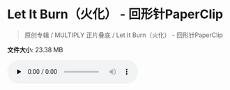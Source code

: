# Let It Burn（火化） - 回形针PaperClip

> 原创专辑 / MULTIPLY 正片叠底 / Let It Burn（火化） - 回形针PaperClip

**文件大小**: 23.38 MB

<audio preload="none" controls><source src="https://file.hsyhx.top/archive/原创专辑/MULTIPLY 正片叠底/Let It Burn（火化） - 回形针PaperClip.flac" type="audio/mpeg">🤔 您的浏览器不支持此音频格式</audio>
